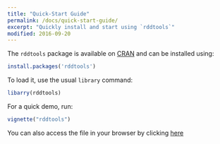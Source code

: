 ```yaml
---
title: "Quick-Start Guide"
permalink: /docs/quick-start-guide/
excerpt: "Quickly install and start using `rddtools`"
modified: 2016-09-20
---
```


The `rddtools` package is available on [CRAN](https://cran.r-project.org/package=rddtools) and can be installed using:

```r
install.packages('rddtools')
```

To load it, use the usual `library` command:

```r
libarry(rddtools)
```

For a quick demo, run: 

```r
vignette("rddtools")
```

You can also access the file in your browser by clicking [here](https://cran.r-project.org/web/packages/rddtools/vignettes/rddtools.html)